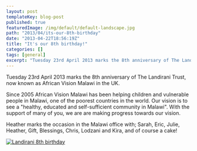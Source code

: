```yaml
---
layout: post
templateKey: blog-post
published: true
featuredImage: /img/default/default-landscape.jpg
path: "2013/04/its-our-8th-birthday"
date: "2013-04-22T18:56:19Z"
title: "It's our 8th birthday!"
categories: []
tags: [general]
excerpt: "Tuesday 23rd April 2013 marks the 8th anniversary of The Landirani Trust, now known as African Visi..."
---
```


Tuesday 23rd April 2013 marks the 8th anniversary of The Landirani Trust, now known as African Vision Malawi in the UK.

Since 2005 African Vision Malawi has been helping children and vulnerable people in Malawi, one of the poorest countries in the world. Our vision is to see a "healthy, educated and self-sufficient community in Malawi". With the support of many of you, we are are making progress towards our vision.

Heather marks the occasion in the Malawi office with; Sarah, Eric, Julie, Heather, Gift, Blessings, Chris, Lodzani and Kira, and of course a cake!

[![Landirani 8th birthday](https://f000.backblazeb2.com/file/avm-wp-uploads/2013/04/Landirani-8th-birthday-300x199.jpg)](https://f000.backblazeb2.com/file/avm-wp-uploads/2013/04/Landirani-8th-birthday.jpg)
